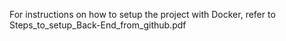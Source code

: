 For instructions on how to setup the project with Docker, refer to Steps_to_setup_Back-End_from_github.pdf
